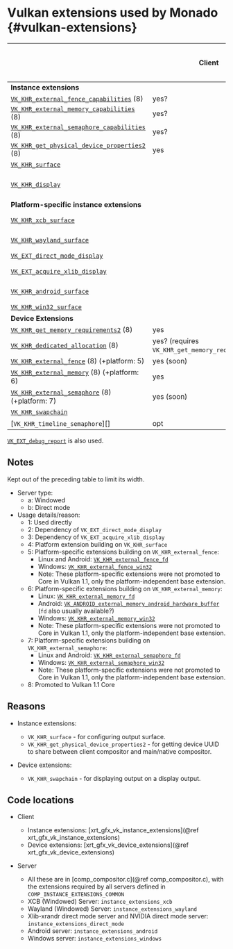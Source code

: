 # Vulkan extensions used by Monado {#vulkan-extensions}

<!--
Copyright 2020, Collabora, Ltd. and the Monado contributors
SPDX-License-Identifier: BSL-1.0
-->

<!--
adjacent vertical lines: for column spans. Aligning final vertical line
with last column's closing bar, to keep the text looking close to the rendered
version.

Using manual "footnotes" to keep table somewhat narrow.

Do not reflow this table!

Edit with word-wrap disabled and with a multiple-cursor capable editor to
minimize frustration.

-->

|                                                    | Client | XCB server (a) | Wayland server (a) | Xlib-xrandr server (b) | NVIDIA xrandr server (b) | Android server | Windows server |
| ---------------------------------------------------|--------|----------------|--------------------|------------------------|--------------------------|----------------|----------------|
| **Instance extensions**                                                                                                                                                          ||||||||
| [`VK_KHR_external_fence_capabilities`][] (8)       | yes?                                                                                                                         |||||||
| [`VK_KHR_external_memory_capabilities`][] (8)      | yes?                                                                                                                         |||||||
| [`VK_KHR_external_semaphore_capabilities`][] (8)   | yes?                                                                                                                         |||||||
| [`VK_KHR_get_physical_device_properties2`][] (8)   | yes                                                                                                                          |||||||
| [`VK_KHR_surface`][]                               |        | yes                                                                                                                  ||||||
| [`VK_KHR_display`][]                               |        |                |                    | yes (2) (requires `VK_KHR_surface`)              ||                |                |
| **Platform-specific instance extensions**                                                                                                                                        ||||||||
| [`VK_KHR_xcb_surface`][]                           |        | yes (1, 4)     |                    |                        |                          |                |                |
| [`VK_KHR_wayland_surface`][]                       |        |                | yes (1, 4)         |                        |                          |                |                |
| [`VK_EXT_direct_mode_display`][]                   |        |                |                    | yes (1)                | yes (2)                  |                |                |
| [`VK_EXT_acquire_xlib_display`][]                  |        |                |                    | yes (1) (in shared code)                         ||                |                |
| [`VK_KHR_android_surface`][]                       |        |                |                    |                        |                          | yes (1, 4)     |                |
| [`VK_KHR_win32_surface`][]                         |        |                |                    |                        |                          |                | yes (1, 4)     |
| **Device Extensions**                                                                                                                                                            ||||||||
| [`VK_KHR_get_memory_requirements2`][] (8)          | yes                                                                                                                          |||||||
| [`VK_KHR_dedicated_allocation`][] (8)              | yes? (requires `VK_KHR_get_memory_requirements2`)                                                                            |||||||
| [`VK_KHR_external_fence`][] (8) (+platform: 5)     | yes (soon)                                                                                                                   |||||||
| [`VK_KHR_external_memory`][] (8) (+platform: 6)    | yes                                                                                                                          |||||||
| [`VK_KHR_external_semaphore`][] (8) (+platform: 7) | yes (soon)                                                                                                                   |||||||
| [`VK_KHR_swapchain`][]                             |        | yes                                                                                                                  ||||||
| [`VK_KHR_timeline_semaphore`][]                    | opt    | opt            | opt                | opt                    | opt                      | opt            | opt            |

[`VK_EXT_debug_report`][] is also used.

## Notes

Kept out of the preceding table to limit its width.

* Server type:
  * a: Windowed
  * b: Direct mode
* Usage details/reason:
  * 1: Used directly
  * 2: Dependency of `VK_EXT_direct_mode_display`
  * 3: Dependency of `VK_EXT_acquire_xlib_display`
  * 4: Platform extension building on `VK_KHR_surface`
  * 5: Platform-specific extensions building on `VK_KHR_external_fence`:
    * Linux and Android: [`VK_KHR_external_fence_fd`][]
    * Windows: [`VK_KHR_external_fence_win32`][]
    * Note: These platform-specific extensions were not promoted to Core in
      Vulkan 1.1, only the platform-independent base extension.
  * 6: Platform-specific extensions building on `VK_KHR_external_memory`:
    * Linux: [`VK_KHR_external_memory_fd`][]
    * Android: [`VK_ANDROID_external_memory_android_hardware_buffer`][] (`fd`
      also usually available?)
    * Windows: [`VK_KHR_external_memory_win32`][]
    * Note: These platform-specific extensions were not promoted to Core in
      Vulkan 1.1, only the platform-independent base extension.
  * 7: Platform-specific extensions building on `VK_KHR_external_semaphore`:
    * Linux and Android: [`VK_KHR_external_semaphore_fd`][]
    * Windows: [`VK_KHR_external_semaphore_win32`][]
    * Note: These platform-specific extensions were not promoted to Core in
      Vulkan 1.1, only the platform-independent base extension.
  * 8: Promoted to Vulkan 1.1 Core

<!-- links to the extension references, out of line to keep the table source readable -->
<!-- They don't show up like this in the formatted document. -->

[`VK_KHR_external_fence_capabilities`]: https://khronos.org/registry/vulkan/specs/1.2-extensions/man/html/VK_KHR_external_fence_capabilities.html
[`VK_KHR_external_memory_capabilities`]: https://khronos.org/registry/vulkan/specs/1.2-extensions/man/html/VK_KHR_external_memory_capabilities.html
[`VK_KHR_external_semaphore_capabilities`]: https://khronos.org/registry/vulkan/specs/1.2-extensions/man/html/VK_KHR_external_semaphore_capabilities.html
[`VK_KHR_get_physical_device_properties2`]: https://khronos.org/registry/vulkan/specs/1.2-extensions/man/html/VK_KHR_get_physical_device_properties2.html
[`VK_KHR_surface`]: https://khronos.org/registry/vulkan/specs/1.2-extensions/man/html/VK_KHR_surface.html
[`VK_KHR_display`]: https://khronos.org/registry/vulkan/specs/1.2-extensions/man/html/VK_KHR_display.html
[`VK_KHR_xcb_surface`]: https://khronos.org/registry/vulkan/specs/1.2-extensions/man/html/VK_KHR_xcb_surface.html
[`VK_KHR_wayland_surface`]: https://khronos.org/registry/vulkan/specs/1.2-extensions/man/html/VK_KHR_wayland_surface.html
[`VK_EXT_debug_report`]: https://khronos.org/registry/vulkan/specs/1.2-extensions/man/html/VK_EXT_debug_report.html
[`VK_EXT_direct_mode_display`]: https://khronos.org/registry/vulkan/specs/1.2-extensions/man/html/VK_EXT_direct_mode_display.html
[`VK_EXT_acquire_xlib_display`]: https://khronos.org/registry/vulkan/specs/1.2-extensions/man/html/VK_EXT_acquire_xlib_display.html
[`VK_KHR_android_surface`]: https://khronos.org/registry/vulkan/specs/1.2-extensions/man/html/VK_KHR_android_surface.html
[`VK_KHR_win32_surface`]: https://khronos.org/registry/vulkan/specs/1.2-extensions/man/html/VK_KHR_win32_surface.html
[`VK_KHR_dedicated_allocation`]: https://khronos.org/registry/vulkan/specs/1.2-extensions/man/html/VK_KHR_dedicated_allocation.html
[`VK_KHR_external_fence`]: https://khronos.org/registry/vulkan/specs/1.2-extensions/man/html/VK_KHR_external_fence.html
[`VK_KHR_external_memory`]: https://khronos.org/registry/vulkan/specs/1.2-extensions/man/html/VK_KHR_external_memory.html
[`VK_KHR_external_semaphore`]: https://khronos.org/registry/vulkan/specs/1.2-extensions/man/html/VK_KHR_external_semaphore.html
[`VK_KHR_get_memory_requirements2`]: https://khronos.org/registry/vulkan/specs/1.2-extensions/man/html/VK_KHR_get_memory_requirements2.html
[`VK_KHR_swapchain`]: https://khronos.org/registry/vulkan/specs/1.2-extensions/man/html/VK_KHR_swapchain.html
[`VK_KHR_external_fence_fd`]: https://khronos.org/registry/vulkan/specs/1.2-extensions/man/html/VK_KHR_external_fence_fd.html
[`VK_KHR_external_fence_win32`]: https://khronos.org/registry/vulkan/specs/1.2-extensions/man/html/VK_KHR_external_fence_win32.html
[`VK_KHR_external_memory_fd`]: https://khronos.org/registry/vulkan/specs/1.2-extensions/man/html/VK_KHR_external_memory_fd.html
[`VK_ANDROID_external_memory_android_hardware_buffer`]: https://khronos.org/registry/vulkan/specs/1.2-extensions/man/html/VK_ANDROID_external_memory_android_hardware_buffer.html
[`VK_KHR_external_memory_win32`]: https://khronos.org/registry/vulkan/specs/1.2-extensions/man/html/VK_KHR_external_memory_win32.html
[`VK_KHR_external_semaphore_fd`]: https://khronos.org/registry/vulkan/specs/1.2-extensions/man/html/VK_KHR_external_semaphore_fd.html
[`VK_KHR_external_semaphore_win32`]: https://khronos.org/registry/vulkan/specs/1.2-extensions/man/html/VK_KHR_external_semaphore_win32.html

## Reasons

* Instance extensions:
  * `VK_KHR_surface` - for configuring output surface.
  * `VK_KHR_get_physical_device_properties2` - for getting device UUID to share
    between client compositor and main/native compositor.

* Device extensions:
  * `VK_KHR_swapchain` - for displaying output on a display output.

## Code locations

* Client
  * Instance extensions:
    [xrt_gfx_vk_instance_extensions](@ref xrt_gfx_vk_instance_extensions)
  * Device extensions:
    [xrt_gfx_vk_device_extensions](@ref xrt_gfx_vk_device_extensions)

* Server
  * All these are in [comp_compositor.c](@ref comp_compositor.c), with the
    extensions required by all servers defined in
    `COMP_INSTANCE_EXTENSIONS_COMMON`
  * XCB (Windowed) Server: `instance_extensions_xcb`
  * Wayland (Windowed) Server: `instance_extensions_wayland`
  * Xlib-xrandr direct mode server and NVIDIA direct mode server:
    `instance_extensions_direct_mode`
  * Android server: `instance_extensions_android`
  * Windows server: `instance_extensions_windows`
